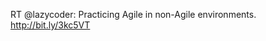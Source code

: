 <!--
id: 241792372
link: http://kevinisom.info/post/241792372/rt-lazycoder-practicing-agile-in-non-agile
slug: rt-lazycoder-practicing-agile-in-non-agile
date: Fri Nov 13 2009 10:02:23 GMT+1300 (NZDT)
raw: {"blog_name":"kevinisom","id":241792372,"post_url":"http://kevinisom.info/post/241792372/rt-lazycoder-practicing-agile-in-non-agile","slug":"rt-lazycoder-practicing-agile-in-non-agile","type":"text","date":"2009-11-12 21:02:23 GMT","timestamp":1258059743,"state":"published","format":"html","reblog_key":"ld2akcJg","tags":[],"short_url":"http://tmblr.co/Zw68YyEQNLq","highlighted":[],"feed_item":"http://twitter.com/kev_nz/statuses/5657771100","from_feed_id":"650289","note_count":0,"title":null,"body":"<p>RT @lazycoder: Practicing Agile in non-Agile environments. <a href=\"http://bit.ly/3kc5VT\" target=\"_blank\">http://bit.ly/3kc5VT</a></p>"}
publish: 2009-11-013
tags: 
title: null
-->


RT @lazycoder: Practicing Agile in non-Agile environments.
<http://bit.ly/3kc5VT>


